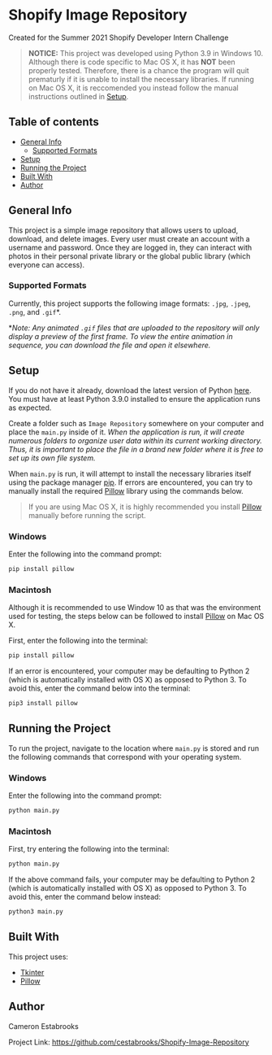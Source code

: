 # Shopify Image Repository
Created for the Summer 2021 Shopify Developer Intern Challenge

> **NOTICE:** This project was developed using Python 3.9 in Windows 10. Although there is code specific to Mac OS X, it has **NOT** been properly tested. Therefore, there is a chance the program will quit prematurly if it is unable to install the necessary libraries. If running on Mac OS X, it is reccomended you instead follow the manual instructions outlined in [Setup](#setup).



## Table of contents
* [General Info](#general-info)
	* [Supported Formats](#supported-formats)
* [Setup](#setup)
* [Running the Project](#running-the-project)
* [Built With](#built-with)
* [Author](#author)

## General Info
This project is a simple image repository that allows users to upload, download, and delete images. Every user must create an account with a username and password. Once they are logged in, they can interact with photos in their personal private library or the global public library (which everyone can access).
### Supported Formats
Currently, this project supports the following image formats: `.jpg`, `.jpeg`, `.png`, and `.gif`*.

**Note: Any animated `.gif` files that are uploaded to the repository will only display a preview of the first frame. To view the entire animation in sequence, you can download the file and open it elsewhere.*
	


## Setup
If you do not have it already, download the latest version of Python [here](https://www.python.org/downloads/). You must have at least Python 3.9.0 installed to ensure the application runs as expected.

Create a folder such as `Image Repository` somewhere on your computer and place the `main.py` inside of it. *When the application is run, it will create numerous folders to organize user data within its current working directory. Thus, it is important to place the file in a brand new folder where it is free to set up its own file system.*


When `main.py` is run, it will attempt to install the necessary libraries itself using the package manager [pip](https://pip.pypa.io/en/stable/). If errors are encountered, you can try to manually install the required [Pillow](https://python-pillow.org/) library using the commands below.

> If you are using Mac OS X, it is highly recommended you install [Pillow](https://python-pillow.org/) manually before running the script.

### Windows
Enter the following into the command prompt:
```bash
pip install pillow
```

### Macintosh
Although it is recommended to use Window 10 as that was the environment used for testing, the steps below can be followed to install [Pillow](https://python-pillow.org/) on Mac OS X.

First, enter the following into the terminal:
```bash
pip install pillow
```

If an error is encountered, your computer may be defaulting to Python 2 (which is automatically installed with OS X) as opposed to Python 3. To avoid this, enter the command below into the terminal:
```bash
pip3 install pillow
```



## Running the Project
To run the project, navigate to the location where `main.py` is stored and run the following commands that correspond with your operating system.

### Windows
Enter the following into the command prompt:
```bash
python main.py
```

### Macintosh
First, try entering the following into the terminal:
```bash
python main.py
```

If the above command fails, your computer may be defaulting to Python 2 (which is automatically installed with OS X) as opposed to Python 3.  To avoid this, enter the command below instead:
```bash
python3 main.py
```



## Built With
This project uses:
* [Tkinter](https://docs.python.org/3/library/tkinter.html)
* [Pillow](https://python-pillow.org/)


## Author
Cameron Estabrooks

Project Link: https://github.com/cestabrooks/Shopify-Image-Repository
